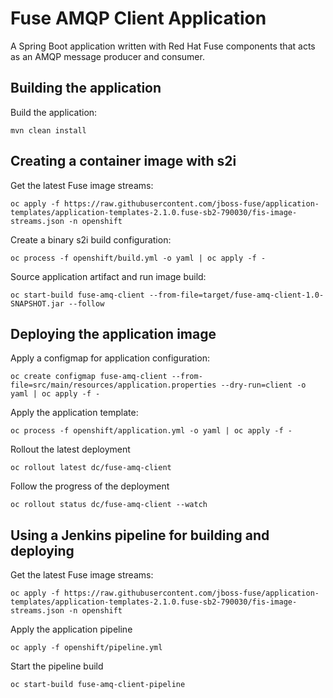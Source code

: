# Fuse AMQP Client Application

A Spring Boot application written with Red Hat Fuse components that acts as an AMQP message producer and consumer.

## Building the application

Build the application:

`mvn clean install`

## Creating a container image with s2i

Get the latest Fuse image streams:

`oc apply -f https://raw.githubusercontent.com/jboss-fuse/application-templates/application-templates-2.1.0.fuse-sb2-790030/fis-image-streams.json -n openshift`

Create a binary s2i build configuration:

`oc process -f openshift/build.yml -o yaml | oc apply -f -`

Source application artifact and run image build:

`oc start-build fuse-amq-client --from-file=target/fuse-amq-client-1.0-SNAPSHOT.jar --follow`

## Deploying the application image

Apply a configmap for application configuration:

`oc create configmap fuse-amq-client --from-file=src/main/resources/application.properties --dry-run=client -o yaml | oc apply -f -`

Apply the application template:

`oc process -f openshift/application.yml -o yaml | oc apply -f -`

Rollout the latest deployment

`oc rollout latest dc/fuse-amq-client`

Follow the progress of the deployment

`oc rollout status dc/fuse-amq-client --watch`

## Using a Jenkins pipeline for building and deploying

Get the latest Fuse image streams:

`oc apply -f https://raw.githubusercontent.com/jboss-fuse/application-templates/application-templates-2.1.0.fuse-sb2-790030/fis-image-streams.json -n openshift`

Apply the application pipeline

`oc apply -f openshift/pipeline.yml`

Start the pipeline build

`oc start-build fuse-amq-client-pipeline`

